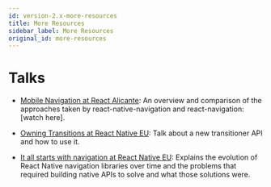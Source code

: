 ```yaml
---
id: version-2.x-more-resources
title: More Resources
sidebar_label: More Resources
original_id: more-resources
---
```


# Talks

- [Mobile Navigation at React Alicante](https://www.youtube.com/watch?v=GBhdooVxX6Q): An overview and comparison of the approaches taken by react-native-navigation and react-navigation: [watch here].


- [Owning Transitions at React Native EU](https://www.youtube.com/watch?v=1LKqGx3z0W4): Talk about a new transitioner API and how to use it.

- [It all starts with navigation at React Native EU](https://www.youtube.com/watch?v=Z0Jl1KCWiag): Explains the evolution of React Native navigation libraries over time and the problems that required building native APIs to solve and what those solutions were.
